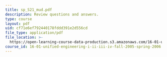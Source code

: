 ```yaml
---
title: sp_S21_mud.pdf
description: Review questions and answers.
type: course
layout: pdf
uid: cf71e6ef792440178fddd391e2d556cd
file_type: application/pdf
file_location: >-
  https://open-learning-course-data-production.s3.amazonaws.com/16-01-unified-engineering-i-ii-iii-iv-fall-2005-spring-2006/cf71e6ef792440178fddd391e2d556cd_sp_S21_mud.pdf
course_id: 16-01-unified-engineering-i-ii-iii-iv-fall-2005-spring-2006
---
```

